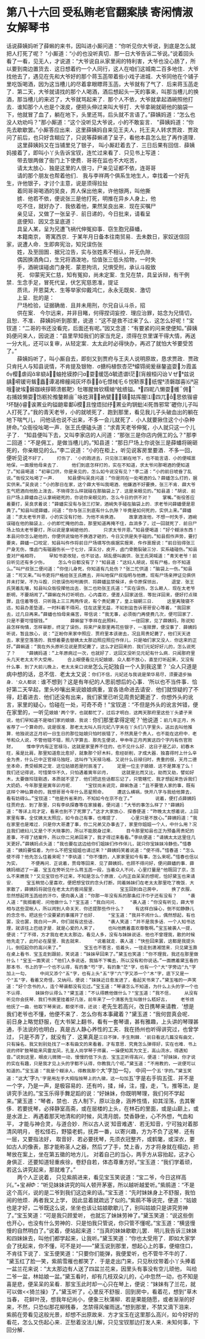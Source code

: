 # 第八十六回  受私贿老官翻案牍  寄闲情淑女解琴书


话说薛姨妈听了薛蝌的来书，因叫进小厮问道：“你听见你大爷说，到底是怎么就把人打死了呢？    "小厮道：“小的也没听真切．那一日大爷告诉二爷说。”说着回头看了一看，见无人，才说道：“大爷说自从家里闹的特利害，大爷也没心肠了，所以要到南边置货去．这日想着约一个人同行，这人在咱们这城南二百多地住．大爷找他去了，遇见在先和大爷好的那个蒋玉菡带着些小戏子进城．大爷同他在个铺子里吃饭喝酒，因为这当槽儿的尽着拿眼瞟蒋玉菡，大爷就有了气了．后来蒋玉菡走了．第二天，大爷就请找的那个人喝酒，酒后想起头一天的事来，叫那当槽儿的换酒，那当槽儿的来迟了，大爷就骂起来了．那个人不依，大爷就拿起酒碗照他打去．谁知那个人也是个泼皮，便把头伸过来叫大爷打．大爷拿碗就砸他的脑袋一下，他就冒了血了，躺在地下，头里还骂，后头就不言语了。”薛姨妈道：“怎么也没人劝劝吗？"那小厮道：“这个没听见大爷说，小的不敢妄言．    "薛姨妈道：“你先去歇歇罢。”小厮答应出来．这里薛姨妈自来见王夫人，托王夫人转求贾政．贾政问了前后，也只好含糊应了，只说等薛蝌递了呈子，看他本县怎么批了再作道理．    
　　这里薛姨妈又在当铺里兑了银子，    叫小厮赶着去了．三日后果有回信．薛姨妈接着了，即叫小丫头告诉宝钗，连忙过来看了．只见书上写道：    
　　带去银两做了衙门上下使费．哥哥在监也不大吃苦，    
　　请太太放心．独是这里的人很刁，尸亲见证都不依，连哥哥    
　　请的那个朋友也帮着他们．    我与李祥两个俱系生地生人，幸找着一个好先生，许他银子，才讨个主意，说是须得拉扯    
　　着同哥哥喝酒的吴良，弄人保出他来，许他银两，叫他撕    
　　掳．他若不依，便说张三是他打死，明推在异乡人身上，他    
　　吃不住，就好办了．我依着他，果然吴良出来．现在买嘱尸    
　　亲见证，又做了一张呈子．前日递的，今日批来，请看呈    
　　底便知．因又念呈底道：    
　　具呈人某，呈为兄遭飞祸代伸冤抑事．窃生胞兄薛蟠，    
　　本籍南京，    寄寓西京．于某年月日备本往南贸易．去未数日，家奴送信回家，说遭人命．生即奔宪治，知兄误伤张    
　　姓，及至囹圄．据兄泣告，实与张姓素不相认，并无仇隙．    
　　偶因换酒角口，生兄将酒泼地，恰值张三低头拾物，一时失    
　　手，酒碗误碰卤门身死．蒙恩拘讯，兄惧受刑，承认斗殴致    
　　死．    仰蒙宪天仁慈，知有冤抑，尚未定案．生兄在禁，具呈诉辩，有干例禁．生念手足，冒死代呈，伏乞宪慈恩准，提证    
　　质讯，开恩莫大．生等举家仰戴鸿仁，永永无既矣．激切    
　　上呈．批的是：    
　　尸场检验，证据确凿．且并未用刑，尔兄自认斗杀，招    
　　供在案．    今尔远来，并非目睹，何得捏词妄控．理应治罪，姑念为兄情切，且恕．不准．    薛姨妈听到那里，说道：“这不是救不过来了么．这怎么好呢！"宝钗道：“二哥的书还没看完，后面还有呢。”因又念道：“有要紧的问来使便知。”薛姨妈便问来人，因说道：“县里早知我们的家当充足，须得在京里谋干得大情，再送一分大礼，还可以复审，从轻定案．太太此时必得快办，再迟了就怕大爷要受苦了。”    
　　薛姨妈听了，叫小厮自去，即刻又到贾府与王夫人说明原故，恳求贾政．贾政只肯托人与知县说情，不肯提及银物．σ搪杩植恢杏茫蠓锝阌爰昼鏊盗耍ㄉ霞盖б樱虐阎芈蛲ǎ︱蚰抢镆脖闩耍缓笾毓遗谱茫肓艘桓闪诒Ｖぜ兹说龋嗬锾岢鲅矗谭渴槔艟阋灰坏忝乇憬械乇６悦鞒豕纸惺渍磐跏喜⑹逭哦驶埃磐跏峡拶鞯溃骸靶〉牡哪腥耸钦糯螅舷缋镒。四昵八懒耍蠖佣右捕妓懒耍饬粝抡飧鏊赖亩咏姓湃衲甓辏姑挥腥⑴四兀∪思依锴睿坏醚睿诶罴业昀镒龅辈鄱模且惶焐挝纾罴业昀锎蚍⑷死唇邪常礰你儿子叫人打死了。”我的青天老爷，小的就唬死了．跑到那里，看见我儿子头破血出的躺在地下喘气儿，    问他话也说不出来，不多一会儿就死了．小人就要揪住这个小杂种拼命。”众衙役吆喝一声．张王氏便磕头道：“求青天老爷伸冤，小人就只这一个儿子了．    "知县便叫下去，又叫李家店的人问道：“那张三是你店内佣工的么？"那李二回道：“不是佣工，是做当槽儿的。”知县道：“那日尸场上你说张三是薛蟠将碗砸死的，你亲眼见的么。”李二说道：“小的在柜上，听见说客房里要酒．不多一回，便听见说`不好了，    打伤了．'小的跑进去，只见张三躺在地下，也不能言语．小的便喊禀地保，一面报他母亲去了．    他们到底怎样打的，实在不知道，求太爷问那喝酒的便知道了。”知县喝道：“初审口供，你是亲见的，怎么如今说没有见？"李二道：“小的前日唬昏了乱说。”衙役又吆喝了一声．    知县便叫吴良问道：“你是同在一处喝酒的么？薛蟠怎么打的，据实供来。”吴良说：“小的那日在家，这个薛大爷叫我喝酒．他嫌酒不好要换，张三不肯．薛大爷生气把酒向他脸上泼去，不晓得怎么样就碰在那脑袋上了．这是亲眼见的。”知县道：“胡说．前日尸场上薛蟠自己认拿碗砸死的，你说你亲眼见的，怎么今日的供不对？    掌嘴。”衙役答应着要打，吴良求着说：“薛蟠实没有与张三打架，酒碗失手碰在脑袋上的．求老爷问薛蟠便是恩典了。”知县叫提薛蟠，问道：“你与张三到底有什么仇隙？毕竟是如何死的，实供上来。”薛蟠道：“求太老爷开恩，小的实没有打他．为他不肯换酒，    故拿酒泼他，不想一时失手，酒碗误碰在他的脑袋上．小的即忙掩他的血，那里知道再掩不住，血淌多了，过一回就死了．前日尸场上怕太老爷要打，所以说是拿碗砸他的．    只求太爷开恩。”知县便喝道：“好个糊涂东西！本县问你怎么砸他的，你便供说恼他不换酒才砸的，今日又供是失手碰的。”知县假作声势，要打要夹，薛蟠一口咬定．知县叫仵作将前日尸场填写伤痕据实报来．仵作禀报说：“前日验得张三尸身无伤，惟卤门有磁器伤长一寸七分，深五分，皮开，卤门骨脆裂破三分．实系磕碰伤。”知县查对尸格相符，    早知书吏改轻，也不驳诘，胡乱便叫画供．张王氏哭喊道：“青天老爷！前日听见还有多少伤，    怎么今日都没有了？"知县道：“这妇人胡说，现有尸格，你不知道么。”叫尸叔张二便问道：“你侄儿身死，你知道有几处伤？"张二忙供道：“脑袋上一伤。”知县道：“可又来。”叫书吏将尸格给张王氏瞧去，并叫地保尸叔指明与他瞧，现有尸场亲押证见俱供并未打架，不为斗殴．只依误伤吩咐画供．将薛蟠监禁候详，余令原保领出，    退堂．张王氏哭着乱嚷，知县叫众衙役撵他出去．张二也劝张王氏道：“实在误伤，怎么赖人．现在太老爷断明，不要胡闹了。”薛蝌在外打听明白，心内喜欢，便差人回家送信．等批详回来，便好打点赎罪，且住着等信．只听路上三三两两传说，有个贵妃薨了，皇上辍朝三日．    这里离陵寝不远，知县办差垫道，一时料着不得闲，住在这里无益，不如到监告诉哥哥安心等着，"我回家去，过几日再来。”薛蟠也怕母亲痛苦，带信说：“我无事，必须衙门再使费几次，便可回家了．只是不要可惜银钱。”    
　　薛蝌留下李祥在此照料，    一径回家，见了薛姨妈，陈说知县怎样徇情，怎样审断，终定了误伤，将来尸亲那里再花些银子，一准赎罪，便没事了．薛姨妈听说，暂且放心，说：“正盼你来家中照应．贾府里本该谢去，况且周贵妃薨了，他们天天进去，家里空落落的．我想着要去替姨太太那边照应照应作伴儿，只是咱们家又没人．你这来的正好。”薛蝌道：“我在外头原听见说是贾妃薨了，这么才赶回来的．我们元妃好好儿的，怎么说死了？    "薛姨妈道：“上年原病过一次，也就好了．这回又没听见元妃有什么病．只闻那府里头几天老太太不大受用，    合上眼便看见元妃娘娘．众人都不放心，直至打听起来，又没有什么事．到了大前儿晚上，老太太亲口说是`怎么元妃独自一个人到我这里？    '众人只道是病中想的话，总不信．老太太又说：`你们不信，元妃还与我说是荣华易尽，须要退步抽身．'众人都说：`谁不想到？这是有年纪的人思前想后的心事．'所以也不当件事．恰好第二天早起，里头吵嚷出来说娘娘病重，宣各诰命进去请安．他们就惊疑的了不得，赶着进去．他们还没有出来，我们家里已听见周贵妃薨逝了．你想外头的讹言，家里的疑心，恰碰在一处，可奇不奇！"宝钗道：“不但是外头的讹言舛错，便在家里的，一听见`娘娘'两个字，也就都忙了，过后才明白．这两天那府里这些丫头婆子来说，他们早知道不是咱们家的娘娘．我说：`你们那里拿得定呢？'他说道：`前几年正月，外省荐了一个算命的，说是很准．那老太太叫人将元妃八字夹在丫头们八字里头，送出去叫他推算．他独说这正月初一日生日的那位姑娘只怕时辰错了，不然真是个贵人，也不能在这府中．老爷和众人说，不管他错不错，照八字算去．那先生便说，甲申年正月丙寅这四个字内有伤官败财，    惟申字内有正官禄马，这就是家里养不住的，也不见什么好．这日子是乙卯，初春木旺，虽是比肩，那里知道愈比愈好，就象那个好木料，愈经斫削，才成大器．独喜得时上什么辛金为贵，什么巳中正官禄马独旺，这叫作飞天禄马格．又说什么日禄归时，贵重的很，天月二德坐本命，贵受椒房之宠．这位姑娘若是时辰准了，    定是一位主子娘娘．这不是算准了么！我们还记得说，可惜荣华不久，只怕遇着寅年卯月，    这就是比而又比，劫而又劫，譬如好木，太要做玲珑剔透，本质就不坚了．他们把这些话都忘记了，只管瞎忙．我才想起来告诉我们大奶奶，今年那里是寅年卯月呢．    "宝钗尚未说完，薛蝌急道：“且不要管人家的事，既有这样个神仙算命的，我想哥哥今年什么恶星照命，    遭这么横祸，快开八字与我给他算去，看有妨碍么。”宝钗道：“他是外省来的，不知如今在京不在了。”    
　　说着，便打点薛姨妈往贾府去．到了那里，只有李纨探春等在家接着，便问道：“大爷的事怎么样了？"薛姨妈道：“等详上司才定，看来也到不了死罪了。”这才大家放心．探春便道：“昨晚太太想着说，上回家里有事，全仗姨太太照应，如今自己有事，也难提了．    心里只是不放心。”薛姨妈道：“我在家里也是难过．只是你大哥遭了事，你二兄弟又办事去了，家里你姐姐一个人，中什么用？况且我们媳妇儿又是个不大晓事的，所以不能脱身过来．    目今那里知县也正为预备周贵妃的差事，不得了结案件，所以你二兄弟回来了，我才得过来看看。”李纨便道：“请姨太太这里住几天更好。”薛姨妈点头道：“我也要在这边给你们姐妹们作作伴儿，就只你宝妹妹冷静些。”惜春道：“姨妈要惦着，为什么不把宝姐姐也请过来？"薛姨妈笑着说道：“使不得。”惜春道：“怎么使不得？他先怎么住着来呢？"李纨道：“你不懂的，人家家里如今有事，怎么来呢。”惜春也信以为实，    不便再问．正说着，贾母等回来．见了薛姨妈，也顾不得问好，便问薛蟠的事．薛姨妈细述了一遍．宝玉在旁听见什么蒋玉菡一段，当着众人不问，心里打量是"他既回了京，怎么不来瞧我？"又见宝钗也不过来，不知是怎么个原故．心内正自呆呆的想呢，恰好黛玉也来请安．    宝玉稍觉心里喜欢，便把想宝钗的念头打断，同着姊妹们在老太太那里吃了晚饭．大家散了，薛姨妈将就住在老太太的套间屋里．    
　　宝玉回到自己房中，    换了衣服，忽然想起蒋玉菡给的汗巾，便向袭人道：“你那一年没有系的那条红汗巾子还有没有？    "袭人道：“我搁着呢．问他做什么？"宝玉道：“我白问问．    "袭人道：“你没有听见，薛大爷相与这些混帐人，所以闹到人命关天．你还提那些作什么？    有这样白操心，倒不如静静儿的念念书，把这些个没要紧的事撂开了也好．    "宝玉道：“我并不闹什么，偶然想起，有也罢，没也罢，我白问一声，你们就有这些话．    "袭人笑道：“并不是我多话．一个人知书达理，就该往上巴结才是．就是心爱的人来了，    也叫他瞧着喜欢尊敬啊。”宝玉被袭人一提，便说：“了不得，方才我在老太太那边，看见人多，没有与妹妹说话．他也不曾理我，散的时候他先走了，此时必在屋里．我去就来．    "说着就走．袭人道：“快些回来罢，这都是我提头儿，倒招起你的高兴来了。”    
　　宝玉也不答言，低着头，一径走到潇湘馆来．只见黛玉靠在桌上看书．宝玉走到跟前，笑说道：“妹妹早回来了。”黛玉也笑道：“你不理我，我还在那里做什么！"宝玉一面笑说：“他们人多说话，我插不下嘴去，所以没有和你说话。”一面瞧着黛玉看的那本书．书上的字一个也不认得，有的象"芍"字，有的象"茫"字，也有一个"大"字旁边"九"字加上一勾，    中间又添个"五"字，也有上头"五"字"六"字又添一个"木"字，底下又是一个"五"字，看着又奇怪，又纳闷，便说：“妹妹近日愈发进了，看起天书来了。”黛玉嗤的一声笑道：“好个念书的人，连个琴谱都没有见过。”宝玉道：“琴谱怎么不知道，为什么上头的字一个也不认得．    妹妹你认得么？"黛玉道：“不认得瞧他做什么？"宝玉道：“我不信，    从没有听见你会抚琴．我们书房里挂着好几张，前年来了一个清客先生叫做什么嵇好古，    老爷烦他抚了一曲．他取下琴来说，都使不得，还说：`老先生若高兴，改日携琴来请教．'想是我们老爷也不懂，他便不来了．怎么你有本事藏着？"黛玉道：“我何尝真会呢．    前日身上略觉舒服，在大书架上翻书，看有一套琴谱，甚有雅趣，上头讲的琴理甚通，手法说的也明白，真是古人静心养性的工夫．我在扬州也听得讲究过，也曾学过，    只是不弄了，就没有了．这果真是`三日不弹，手生荆棘．'前日看这几篇没有曲文，    只有操名．我又到别处找了一本有曲文的来看着，才有意思．究竟怎么弹得好，实在也难．书上说的师旷鼓琴能来风雷龙凤，孔圣人尚学琴于师襄，一操便知其为文王，高山流水，得遇知音。”说到这里，眼皮儿微微一动，慢慢的低下头去．宝玉正听得高兴，便道：“好妹妹，你才说的实在有趣，只是我才见上头的字都不认得，你教我几个呢。”黛玉道：“不用教的，一说便可以知道的。”宝玉道：“我是个糊涂人，得教我那个`大'字加一勾，    中间一个`五'字的。”黛玉笑道：“这`大'字`九'字是用左手大拇指按琴上的九徽，这一勾加`五'字是右手钩五弦．并不是一个字，乃是一声，是极容易的．还有吟，揉，绰，注，撞，走，飞，推等法，是讲究手法的。”宝玉乐得手舞足蹈的说：“好妹妹，你既明琴理，我们何不学起来。”黛玉道：“琴者，禁也．古人制下，原以治身，涵养性情，抑其淫荡，去其奢侈．若要抚琴，必择静室高斋，或在层楼的上头，在林石的里面，或是山巅上，或是水涯上．再遇着那天地清和的时候，风清月朗，焚香静坐，心不外想，气血和平，    才能与神合灵，与道合妙．所以古人说`知音难遇'．若无知音，宁可独对着那清风明月，    苍松怪石，野猿老鹤，抚弄一番，以寄兴趣，方为不负了这琴．还有一层，又要指法好，    取音好．若必要抚琴，先须衣冠整齐，或鹤氅，或深衣，要如古人的像表，那才能称圣人之器，然后プ了手，焚上香，方才将身就在榻边，把琴放在案上，坐在第五徽的地方儿，    对着自己的当心，两手方从容抬起，这才心身俱正．还要知道轻重疾徐，卷舒自若，体态尊重方好。”宝玉道：“我们学着顽，若这么讲究起来，那就难了。”    
　　两个人正说着，    只见紫鹃进来，看见宝玉笑说道：“宝二爷，今日这样高兴。”+宝*裥Φ*：“听见妹妹讲究的叫人顿开茅塞，所以越听越爱听。”紫鹃道：“不是这个高兴，说的是二爷到我们这边来的话。”宝玉道：“先时妹妹身上不舒服，我怕闹的他烦．再者我又上学，    因此显着就疏远了似的。”紫鹃不等说完，便道：“姑娘也是才好，二爷既这么说，坐坐也该让姑娘歇歇儿了，别叫姑娘只是讲究劳神了。”宝玉笑道：“可是我只顾爱听，    也就忘了妹妹劳神了。”黛玉笑道：“说这些倒也开心，也没有什么劳神的．只是怕我只管说，你只管不懂呢。”宝玉道：“横竖慢慢的自然明白了。”说着，便站起来道：“当真的妹妹歇歇儿罢．    明儿我告诉三妹妹和四妹妹去，叫他们都学起来，让我听。”黛玉笑道：“你也太受用了．即如大家学会了抚起来，你不懂，可不是对——"黛玉说到那里，想起心上的事，便缩住口，不肯往下说了．宝玉便笑道：“只要你们能弹，我便爱听，也不管牛不牛的了．    "黛玉红了脸一笑，紫鹃雪雁也都笑了．于是走出门来，只见秋纹带着小丫头捧着一盆兰花来说：“太太那边有人送了四盆兰花来，因里头有事没有空儿顽他，    叫给二爷一盆，林姑娘一盆。”黛玉看时，却有几枝双朵儿的，心中忽然一动，也不知是喜是悲，便呆呆的呆看．那宝玉此时却一心只在琴上，便说：“妹妹有了兰花，就可以做<<猗兰操》了。”黛玉听了，心里反不舒服．回到房中，看着花，想到"草木当春，    花鲜叶茂，想我年纪尚小，便象三秋蒲柳．若是果能随愿，或者渐渐的好来，不然，只恐似那花柳残春，    怎禁得风催雨送。”想到那里，不禁又滴下泪来．紫鹃在旁看见这般光景，却想不出原故来．方才宝玉在这里那么高兴，如今好好的看花，怎么又伤起心来．正愁着没法儿解，只见宝钗那边打发人来．未知何事，下回分解．



